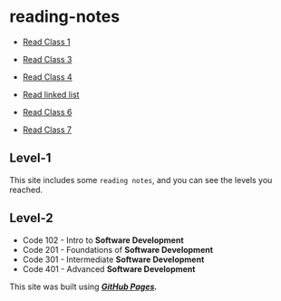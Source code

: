 # reading-notes

* [Read Class 1](Read-Class-1.md)

* [Read Class 3](Read-Class-3.md)

* [Read Class 4](Read-Class-4.md)

* [Read linked list](Read-Linked-Lists.md)

* [Read Class 6](Read-Class-6.md)

* [Read Class 7](Read-Class-7.md)

## Level-1

This site includes some `reading notes`, and you can see the levels you reached.

## Level-2

* Code 102 - Intro to **Software Development**
* Code 201 - Foundations of **Software Development**
* Code 301 - Intermediate **Software Development**
* Code 401 - Advanced **Software Development**

This site was built using ___[GitHub Pages](https://github.com/YamanAyoun).___


